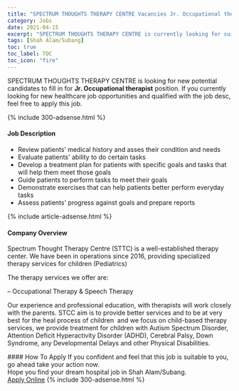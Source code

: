 ```yaml
---
title: "SPECTRUM THOUGHTS THERAPY CENTRE Vacancies Jr. Occupational therapist" 
category: Jobs 
date: 2021-04-15 
excerpt: "SPECTRUM THOUGHTS THERAPY CENTRE is currently looking for suitable person to fill in the Jr. Occupational therapist which positioned at Shah Alam/Subang" 
tags: [Shah Alam/Subang] 
toc: true 
toc_label: TOC 
toc_icon: "fire" 
--- 
```


<p>SPECTRUM THOUGHTS THERAPY CENTRE is looking for new potential candidates to fill in for <b>Jr. Occupational therapist</b> position. If you currently looking for new healthcare job opportunities and qualified with the job desc, feel free to apply this job.
</p>{% include 300-adsense.html %} 
<div><div><h4>Job Description</h4></div><div><div><span><div><ul><li>Review patients&#8217; medical history and asses their condition and needs</li><li>Evaluate patients' ability to do certain tasks</li><li>Develop a treatment plan for patients with specific goals and tasks that will help them meet those goals</li><li>Guide patients to perform tasks to meet their goals</li><li>Demonstrate exercises that can help patients better perform everyday tasks</li><li>Assess patients' progress against goals and prepare reports</li></ul></div></span></div></div></div> 
{% include article-adsense.html %} 
<div><div><h4>Company Overview</h4></div><div><div><span><div><p>Spectrum Thought Therapy Centre (STTC) is a well-established therapy center. We have been in operations since 2016, providing specialized therapy services for children (Pediatrics)</p><p>The therapy services we offer are:</p><p>&#8211; Occupational Therapy &amp; Speech Therapy</p><p>Our experience and professional education, with&#160;therapists will work closely with the parents.&#160;STCC aim is to provide better services and&#160;to be at very best&#160;for the heal process&#160;of&#160;children&#160;&#160;and we focus on&#160;child-based therapy services, we provide treatment for children with Autism Spectrum Disorder, Attention Deficit Hyperactivity Disorder (ADHD), Cerebral Palsy, Down Syndrome, any Developmental Delays and other&#160;Physical Disabilities.</p></div></span></div></div></div> 
#### How To Apply 
If you confident and feel that this job is suitable to you, go ahead take your action now. <br/> 
Hope you find your dream hospital job in Shah Alam/Subang. <br/> 
<a href="https://www.jobstreet.com.my/en/job/jr-occupational-therapist-4538056?jobId=jobstreet-my-job-4538056" class="btn btn--warning" target="_blank" rel="nofollow noopenner">Apply Online</a> 
{% include 300-adsense.html %} 